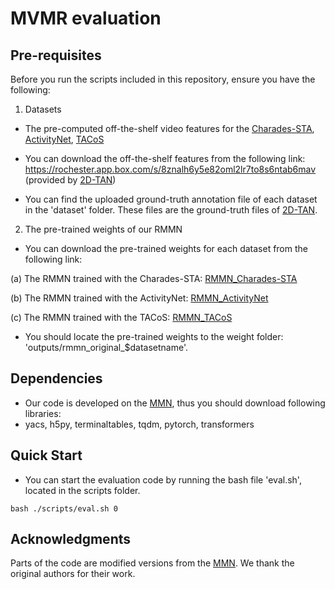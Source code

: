# MVMR evaluation

## Pre-requisites

Before you run the scripts included in this repository, ensure you have the following:

1) Datasets
 - The pre-computed off-the-shelf video features for the [Charades-STA](https://prior.allenai.org/projects/charades), [ActivityNet](http://activity-net.org/download.html), [TACoS](https://www.mpi-inf.mpg.de/departments/computer-vision-and-machine-learning/research/vision-and-language/tacos-multi-level-corpus)

 - You can download the off-the-shelf features from the following link: https://rochester.app.box.com/s/8znalh6y5e82oml2lr7to8s6ntab6mav (provided by [2D-TAN](https://github.com/microsoft/2D-TAN))

 - You can find the uploaded ground-truth annotation file of each dataset in the 'dataset' folder. These files are the ground-truth files of [2D-TAN](https://github.com/microsoft/2D-TAN).

2) The pre-trained weights of our RMMN
 - You can download the pre-trained weights for each dataset from the following link:
   
 (a) The RMMN trained with the Charades-STA: [RMMN_Charades-STA](http://milabfile.snu.ac.kr:16000/detecting-incongruity/pretrained_weights/best_charades_rmmn.pth)

 (b) The RMMN trained with the ActivityNet: [RMMN_ActivityNet](http://milabfile.snu.ac.kr:16000/detecting-incongruity/pretrained_weights/best_tacos_rmmn.pth)
 
 (c) The RMMN trained with the TACoS: [RMMN_TACoS](http://milabfile.snu.ac.kr:16000/detecting-incongruity/pretrained_weights/best_activitynet_rmmn.pth)

 - You should locate the pre-trained weights to the weight folder: 'outputs/rmmn_original_$datasetname'.

## Dependencies
 - Our code is developed on the [MMN](https://github.com/MCG-NJU/MMN.git), thus you should download following libraries:
 - yacs, h5py, terminaltables, tqdm, pytorch, transformers 


## Quick Start
 - You can start the evaluation code by running the bash file 'eval.sh', located in the scripts folder.

```
bash ./scripts/eval.sh 0
```


## Acknowledgments

Parts of the code are modified versions from the [MMN](https://github.com/MCG-NJU/MMN.git). We thank the original authors for their work.








